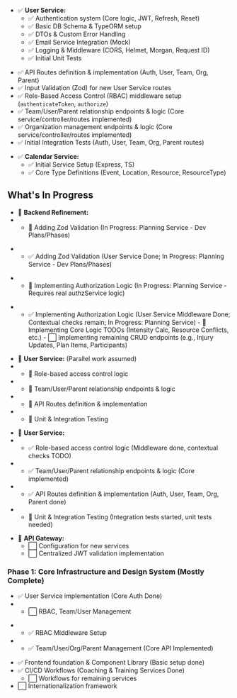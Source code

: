 - ✅ **User Service:**
  - ✅ Authentication system (Core logic, JWT, Refresh, Reset)
  - ✅ Basic DB Schema & TypeORM setup
  - ✅ DTOs & Custom Error Handling
  - ✅ Email Service Integration (Mock)
  - ✅ Logging & Middleware (CORS, Helmet, Morgan, Request ID)
  - ✅ Initial Unit Tests
+ ✅ API Routes definition & implementation (Auth, User, Team, Org, Parent)
+ ✅ Input Validation (Zod) for new User Service routes
+ ✅ Role-Based Access Control (RBAC) middleware setup (`authenticateToken`, `authorize`)
+ ✅ Team/User/Parent relationship endpoints & logic (Core service/controller/routes implemented)
+ ✅ Organization management endpoints & logic (Core service/controller/routes implemented)
+ ✅ Initial Integration Tests (Auth, User, Team, Org, Parent routes)
- ✅ **Calendar Service:**
  - ✅ Initial Service Setup (Express, TS)
  - ✅ Core Type Definitions (Event, Location, Resource, ResourceType)

## What's In Progress

- 🔄 **Backend Refinement:**
-    - 🔄 Adding Zod Validation (In Progress: Planning Service - Dev Plans/Phases)
+    - ✅ Adding Zod Validation (User Service Done; In Progress: Planning Service - Dev Plans/Phases)
-    - 🔄 Implementing Authorization Logic (In Progress: Planning Service - Requires real authzService logic)
+    - ✅ Implementing Authorization Logic (User Service Middleware Done; Contextual checks remain; In Progress: Planning Service)
    - 🔄 Implementing Core Logic TODOs (Intensity Calc, Resource Conflicts, etc.)
    - ⬜ Implementing remaining CRUD endpoints (e.g., Injury Updates, Plan Items, Participants)
- 🔄 **User Service:** (Parallel work assumed)
-    - 🔄 Role-based access control logic
-    - 🔄 Team/User/Parent relationship endpoints & logic
-    - 🔄 API Routes definition & implementation
-    - 🔄 Unit & Integration Testing
+ 🔄 **User Service:** 
+   - ✅ Role-based access control logic (Middleware done, contextual checks TODO)
+   - ✅ Team/User/Parent relationship endpoints & logic (Core implemented)
+   - ✅ API Routes definition & implementation (Auth, User, Team, Org, Parent done)
+   - 🔄 Unit & Integration Testing (Integration tests started, unit tests needed)
- 🔄 **API Gateway:**
    - ⬜ Configuration for new services
    - ⬜ Centralized JWT validation implementation

### Phase 1: Core Infrastructure and Design System (Mostly Complete)
- ✅ User Service implementation (Core Auth Done)
-  - ⬜ RBAC, Team/User Management
+  - ✅ RBAC Middleware Setup
+  - ✅ Team/User/Org/Parent Management (Core API Implemented)
- ✅ Frontend foundation & Component Library (Basic setup done)
- ✅ CI/CD Workflows (Coaching & Training Services Done)
  - ⬜ Workflows for remaining services
- ⬜ Internationalization framework
